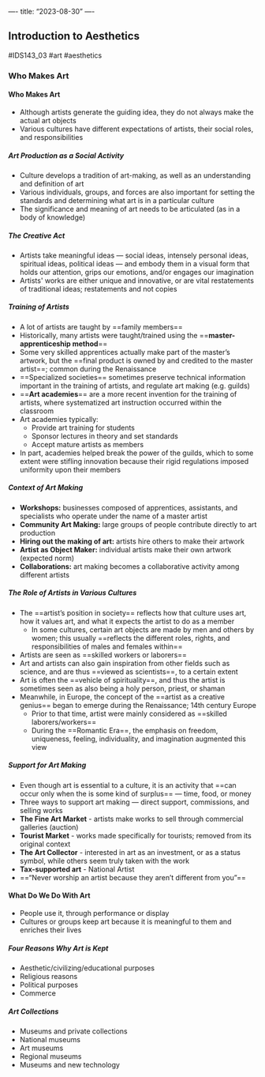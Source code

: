 —-
title: “2023-08-30”
—-
## Introduction to Aesthetics
#IDS143_03 #art #aesthetics 
### Who Makes Art
#### Who Makes Art
- Although artists generate the guiding idea, they do not always make the actual art objects
- Various cultures have different expectations of artists, their social roles, and responsibilities
##### Art Production as a **Social Activity**
- Culture develops a tradition of art-making, as well as an understanding and definition of art
- Various individuals, groups, and forces are also important for setting the standards and determining what art is in a particular culture
- The significance and meaning of art needs to be articulated (as in a body of knowledge)

##### The Creative Act
- Artists take meaningful ideas — social ideas, intensely personal ideas, spiritual ideas, political ideas — and embody them in a visual form that holds our attention, grips our emotions, and/or engages our imagination
- Artists' works are either unique and innovative, or are vital restatements of traditional ideas; restatements and not copies

##### Training of Artists
- A lot of artists are taught by ==family members==
- Historically, many artists were taught/trained using the ==**master-apprenticeship method**==
- Some very skilled apprentices actually make part of the master’s artwork, but the ==final product is owned by and credited to the master artist==; common during the Renaissance
- ==Specialized societies== sometimes preserve technical information important in the training of artists, and regulate art making (e.g. guilds)
- ==**Art academies**== are a more recent invention for the training of artists, where systematized art instruction occurred within the classroom
- Art academies typically:
	- Provide art training for students
	- Sponsor lectures in theory and set standards
	- Accept mature artists as members
- In part, academies helped break the power of the guilds, which to some extent were stifling innovation because their rigid regulations imposed uniformity upon their members

##### Context of Art Making
- **Workshops:** businesses composed of apprentices, assistants, and specialists who operate under the name of a master artist
- **Community Art Making:** large groups of people contribute directly to art production
- **Hiring out the making of art:** artists hire others to make their artwork
- **Artist as Object Maker:** individual artists make their own artwork (expected norm)
- **Collaborations:** art making becomes a collaborative activity among different artists

##### The Role of Artists in Various Cultures
- The ==artist’s position in society== reflects how that culture uses art, how it values art, and what it expects the artist to do as a member
	- In some cultures, certain art objects are made by men and others by women; this usually ==reflects the different roles, rights, and responsibilities of males and females within==
- Artists are seen as ==skilled workers or laborers==
- Art and artists can also gain inspiration from other fields such as science, and are thus ==viewed as scientists==, to a certain extent
- Art is often the ==vehicle of spirituality==, and thus the artist is sometimes seen as also being a holy person, priest, or shaman
- Meanwhile, in Europe, the concept of the ==artist as a creative genius== began to emerge during the Renaissance; 14th century Europe
	- Prior to that time, artist were mainly considered as ==skilled laborers/workers==
	- During the ==Romantic Era==, the emphasis on freedom, uniqueness, feeling, individuality, and imagination augmented this view

##### Support for Art Making
- Even though art is essential to a culture, it is an activity that ==can occur only when the is some kind of surplus== — time, food, or money
- Three ways to support art making — direct support, commissions, and selling works
- **The Fine Art Market** - artists make works to sell through commercial galleries (auction)
- **Tourist Market** - works made specifically for tourists; removed from its original context
- **The Art Collector** - interested in art as an investment, or as a status symbol, while others seem truly taken with the work
- **Tax-supported art** - National Artist
- ==“Never worship an artist because they aren’t different from you”==

#### What Do We Do With Art
- People use it, through performance or display
- Cultures or groups keep art because it is meaningful to them and enriches their lives
##### Four Reasons Why Art is Kept
- Aesthetic/civilizing/educational purposes
- Religious reasons
- Political purposes
- Commerce
##### Art Collections
- Museums and private collections
- National museums
- Art museums
- Regional museums
- Museums and new technology